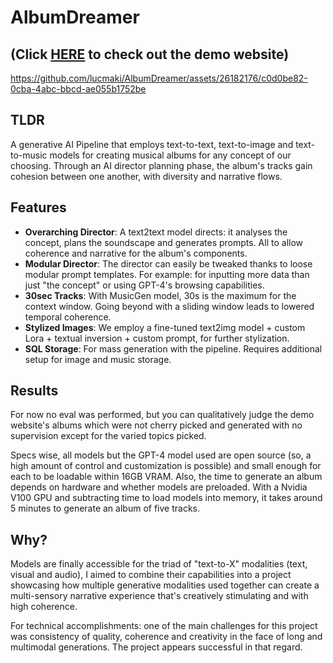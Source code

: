 # AlbumDreamer
## (Click [**HERE**](https://albumdreamer.netlify.app/) to check out the demo website)


https://github.com/lucmaki/AlbumDreamer/assets/26182176/c0d0be82-0cba-4abc-bbcd-ae055b1752be

## TLDR
A generative AI Pipeline that employs text-to-text, text-to-image and text-to-music models for creating musical albums for any concept of our choosing. Through an AI director planning phase, the album's tracks gain cohesion between one another, with diversity and narrative flows.

## Features
- **Overarching Director**: A text2text model directs: it analyses the concept, plans the soundscape and generates prompts. All to allow coherence and narrative for the album's components.
- **Modular Director**: The director can easily be tweaked thanks to loose modular prompt templates. For example: for inputting more data than just "the concept" or using GPT-4's browsing capabilities.
- **30sec Tracks**: With MusicGen model, 30s is the maximum for the context window. Going beyond with a sliding window leads to lowered temporal coherence. 
- **Stylized Images**: We employ a fine-tuned text2img model + custom Lora + textual inversion + custom prompt, for further stylization. 
- **SQL Storage**: For mass generation with the pipeline. Requires additional setup for image and music storage.
  
## Results
For now no eval was performed, but you can qualitatively judge the demo website's albums which were not cherry picked and generated with no supervision except for the varied topics picked.

Specs wise, all models but the GPT-4 model used are open source (so, a high amount of control and customization is possible) and small enough for each to be loadable within 16GB VRAM. Also, the time to generate an album depends on hardware and whether models are preloaded. With a Nvidia V100 GPU and subtracting time to load models into memory, it takes around 5 minutes to generate an album of five tracks.

## Why?
Models are finally accessible for the triad of "text-to-X" modalities (text, visual and audio), I aimed to combine their capabilities into a project showcasing how multiple generative modalities used together can create a multi-sensory narrative experience that's creatively stimulating and with high coherence.

For technical accomplishments: one of the main challenges for this project was consistency of quality, coherence and creativity in the face of long and multimodal generations. The project appears successful in that regard.
